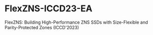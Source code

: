 # FlexZNS-ICCD23-EA
FlexZNS: Building High-Performance ZNS SSDs with Size-Flexible and Parity-Protected Zones (ICCD'2023)
